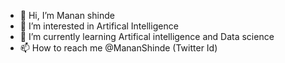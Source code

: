 - 👋 Hi, I’m Manan shinde
- 👀 I’m interested in Artifical Intelligence
- 🌱 I’m currently learning Artifical intelligence and Data science
- 📫 How to reach me @MananShinde (Twitter Id)


